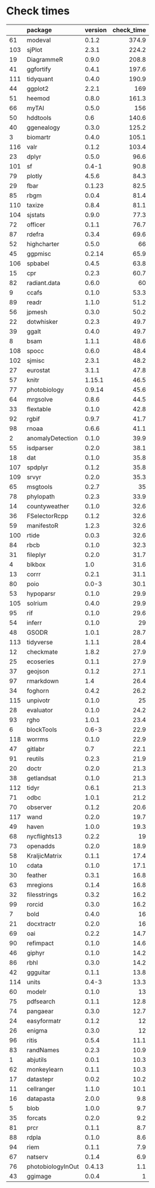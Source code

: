 # Check times

|    |package           |version | check_time|
|:---|:-----------------|:-------|----------:|
|61  |modeval           |0.1.2   |      374.9|
|103 |sjPlot            |2.3.1   |      224.2|
|19  |DiagrammeR        |0.9.0   |      208.8|
|41  |ggfortify         |0.4.1   |      197.6|
|111 |tidyquant         |0.4.0   |      190.9|
|44  |ggplot2           |2.2.1   |        169|
|51  |heemod            |0.8.0   |      161.3|
|66  |myTAI             |0.5.0   |        156|
|50  |hddtools          |0.6     |      140.6|
|40  |ggenealogy        |0.3.0   |      125.2|
|3   |biomartr          |0.4.0   |      105.1|
|116 |valr              |0.1.2   |      103.4|
|23  |dplyr             |0.5.0   |       96.6|
|101 |sf                |0.4-1   |       90.8|
|79  |plotly            |4.5.6   |       84.3|
|29  |fbar              |0.1.23  |       82.5|
|85  |rbgm              |0.0.4   |       81.4|
|110 |taxize            |0.8.4   |       81.1|
|104 |sjstats           |0.9.0   |       77.3|
|72  |officer           |0.1.1   |       76.7|
|87  |rdefra            |0.3.4   |       69.6|
|52  |highcharter       |0.5.0   |         66|
|45  |ggpmisc           |0.2.14  |       65.9|
|106 |spbabel           |0.4.5   |       63.8|
|15  |cpr               |0.2.3   |       60.7|
|82  |radiant.data      |0.6.0   |         60|
|9   |ccafs             |0.1.0   |       53.3|
|89  |readr             |1.1.0   |       51.2|
|56  |jpmesh            |0.3.0   |       50.2|
|22  |dotwhisker        |0.2.3   |       49.7|
|39  |ggalt             |0.4.0   |       49.7|
|8   |bsam              |1.1.1   |       48.6|
|108 |spocc             |0.6.0   |       48.4|
|102 |sjmisc            |2.3.1   |       48.2|
|27  |eurostat          |3.1.1   |       47.8|
|57  |knitr             |1.15.1  |       46.5|
|77  |photobiology      |0.9.14  |       45.6|
|64  |mrgsolve          |0.8.6   |       44.5|
|33  |flextable         |0.1.0   |       42.8|
|92  |rgbif             |0.9.7   |       41.7|
|98  |rnoaa             |0.6.6   |       41.1|
|2   |anomalyDetection  |0.1.0   |       39.9|
|55  |isdparser         |0.2.0   |       38.1|
|18  |dat               |0.1.0   |       35.8|
|107 |spdplyr           |0.1.2   |       35.8|
|109 |srvyr             |0.2.0   |       35.3|
|65  |msgtools          |0.2.7   |         35|
|78  |phylopath         |0.2.3   |       33.9|
|14  |countyweather     |0.1.0   |       32.6|
|36  |FSelectorRcpp     |0.1.2   |       32.6|
|59  |manifestoR        |1.2.3   |       32.6|
|100 |rtide             |0.0.3   |       32.6|
|84  |rbcb              |0.1.0   |       32.3|
|31  |fileplyr          |0.2.0   |       31.7|
|4   |blkbox            |1.0     |       31.6|
|13  |corrr             |0.2.1   |       31.1|
|80  |poio              |0.0-3   |       30.1|
|53  |hypoparsr         |0.1.0   |       29.9|
|105 |solrium           |0.4.0   |       29.9|
|95  |rif               |0.1.0   |       29.6|
|54  |inferr            |0.1.0   |         29|
|48  |GSODR             |1.0.1   |       28.7|
|113 |tidyverse         |1.1.1   |       28.4|
|12  |checkmate         |1.8.2   |       27.9|
|25  |ecoseries         |0.1.1   |       27.9|
|37  |geojson           |0.1.2   |       27.1|
|97  |rmarkdown         |1.4     |       26.4|
|34  |foghorn           |0.4.2   |       26.2|
|115 |unpivotr          |0.1.0   |         25|
|28  |evaluator         |0.1.0   |       24.2|
|93  |rgho              |1.0.1   |       23.4|
|6   |blockTools        |0.6-3   |       22.9|
|118 |worrms            |0.1.0   |       22.9|
|47  |gitlabr           |0.7     |       22.1|
|91  |reutils           |0.2.3   |       21.9|
|20  |doctr             |0.2.0   |       21.3|
|38  |getlandsat        |0.1.0   |       21.3|
|112 |tidyr             |0.6.1   |       21.3|
|71  |odbc              |1.0.1   |       21.2|
|70  |observer          |0.1.2   |       20.6|
|117 |wand              |0.2.0   |       19.7|
|49  |haven             |1.0.0   |       19.3|
|68  |nycflights13      |0.2.2   |         19|
|73  |openadds          |0.2.0   |       18.9|
|58  |KraljicMatrix     |0.1.1   |       17.4|
|10  |cdata             |0.1.0   |       17.1|
|30  |feather           |0.3.1   |       16.8|
|63  |mregions          |0.1.4   |       16.8|
|32  |filesstrings      |0.3.2   |       16.2|
|99  |rorcid            |0.3.0   |       16.2|
|7   |bold              |0.4.0   |         16|
|21  |docxtractr        |0.2.0   |         16|
|69  |oai               |0.2.2   |       14.7|
|90  |refimpact         |0.1.0   |       14.6|
|46  |giphyr            |0.1.0   |       14.2|
|86  |rbhl              |0.3.0   |       14.2|
|42  |ggguitar          |0.1.1   |       13.8|
|114 |units             |0.4-3   |       13.3|
|60  |modelr            |0.1.0   |         13|
|75  |pdfsearch         |0.1.1   |       12.8|
|74  |pangaear          |0.3.0   |       12.7|
|24  |easyformatr       |0.1.2   |         12|
|26  |enigma            |0.3.0   |         12|
|96  |ritis             |0.5.4   |       11.1|
|83  |randNames         |0.2.3   |       10.9|
|1   |abjutils          |0.0.1   |       10.3|
|62  |monkeylearn       |0.1.1   |       10.3|
|17  |datastepr         |0.0.2   |       10.2|
|11  |cellranger        |1.1.0   |       10.1|
|16  |datapasta         |2.0.0   |        9.8|
|5   |blob              |1.0.0   |        9.7|
|35  |forcats           |0.2.0   |        9.2|
|81  |prcr              |0.1.1   |        8.7|
|88  |rdpla             |0.1.0   |        8.6|
|94  |riem              |0.1.1   |        7.9|
|67  |natserv           |0.1.4   |        6.9|
|76  |photobiologyInOut |0.4.13  |        1.1|
|43  |ggimage           |0.0.4   |          1|



